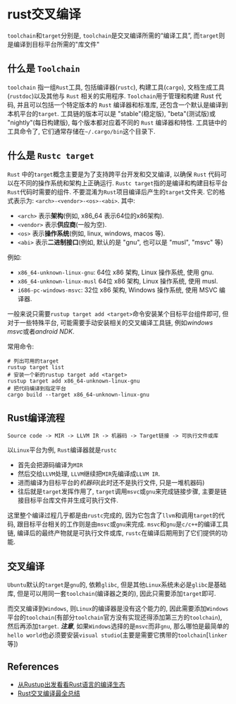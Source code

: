 # rust交叉编译

`toolchain`和`target`分别是, `toolchain`是交叉编译所需的“编译工具”, 而`target`则是编译到目标平台所需的"库文件"

## 什么是 `Toolchain`

`toolchain` 指一组`Rust`工具, 包括编译器(`rustc`), 构建工具(`cargo`), 文档生成工具(`rustdoc`)以及其他与 `Rust` 相关的实用程序. `Toolchain`用于管理和构建 Rust 代码, 并且可以包括一个特定版本的 `Rust` 编译器和标准库, 还包含一个默认是编译到本机平台的`target`. 工具链的版本可以是 "stable"(稳定版), "beta"(测试版)或 "nightly"(每日构建版), 每个版本都对应着不同的 `Rust` 编译器和特性. 工具链中的工具命令了, 它们通常存储在`~/.cargo/bin`这个目录下.

## 什么是 `Rustc target`

`Rust` 中的`target`概念主要是为了支持跨平台开发和交叉编译, 以确保 `Rust` 代码可以在不同的操作系统和架构上正确运行. `Rustc target`指的是编译和构建目标平台`Rust`代码时需要的组件. 不要混淆为`Rust`项目编译后产生的`target`文件夹. 它的格式表示为: `<arch>-<vendor>-<os>-<abi>`. 其中: 

- `<arch>` 表示**架构**(例如, x86_64 表示64位的x86架构).
- `<vendor>` 表示**供应商**(一般为空).
- `<os>` 表示**操作系统**(例如, linux, windows, macos 等).
- `<abi>` 表示**二进制接口**(例如, 默认的是 "gnu", 也可以是 "musl", "msvc" 等)

例如:

- `x86_64-unknown-linux-gnu`: 64位 x86 架构, Linux 操作系统, 使用 gnu.
- `x86_64-unknown-linux-musl` 64位 x86 架构, Linux 操作系统, 使用 musl.
- `i686-pc-windows-msvc`: 32位 x86 架构, Windows 操作系统, 使用 MSVC 编译器.

一般来说只需要`rustup target add <target>`命令安装某个目标平台组件即可, 但对于一些特殊平台, 可能需要手动安装相关的交叉编译工具链, 例如*windows msvc*或者*android NDK*.

常用命令:

```shell
# 列出可用的target
rustup target list
# 安装一个新的rustup target add <target>
rustup target add x86_64-unknown-linux-gnu
# 把代码编译到指定平台
cargo build --target x86_64-unknown-linux-gnu
```

## Rust编译流程

```shell
Source code -> MIR -> LLVM IR -> 机器码 -> Target链接 -> 可执行文件或库
```

以`Linux`平台为例, `Rust`编译器就是`rustc`

- 首先会把源码编译为`MIR`
- 然后交给`LLVM`处理, `LLVM`继续把`MIR`先编译成`LLVM IR`.
- 进而编译为目标平台的*机器码*(此时还不是执行文件, 只是一堆机器码)
- 往后就是`target`发挥作用了, `target`调用`msvc`或`gnu`来完成链接步骤, 主要是链接目标平台库文件并生成可执行文件.

这里整个编译过程几乎都是由`rustc`完成的, 因为它包含了`llvm`和调用`target`的代码, 跟目标平台相关的工作则是由`msvc`或`gnu`来完成. `msvc`和`gnu`是`c/c++`的编译工具链, 编译后的最终产物就是可执行文件或库, `rustc`在编译后期用到了它们提供的功能.

## 交叉编译

`Ubuntu`默认的`target`是`gnu`的, 依赖`glibc`, 但是其他`Linux`系统未必是`glibc`是基础库, 但是可以用同一套`toolchain`(编译器之类的), 因此只需要添加`target`即可.

而交叉编译到`Windows`, 则`Linux`的编译器是没有这个能力的, 因此需要添加`Windows`平台的`toolchain`(有部分`toolchain`官方没有实现还得添加第三方的`toolchain`), 然后再添加`target`.
***注意***, 如果`Windows`选择的是`msvc`而非`gnu`, 那么哪怕是最简单的`hello world`也必须要安装`visual studio`(主要是需要它携带的`toolchain`[`linker`等])

## References

- [从Rustup出发看看Rust语言的编译生态](https://mp.weixin.qq.com/s/iXDgb0oph1AaedgV_Aw4Zw)
- [Rust交叉编译最全总结](https://mp.weixin.qq.com/s/mOCpBNa7W-_cCb4Y6-6hgw)